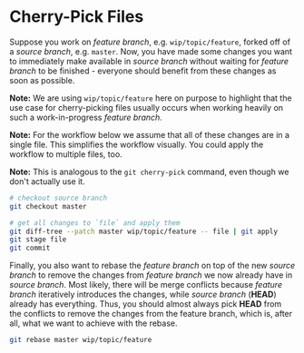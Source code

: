 # Cherry-Pick Files

Suppose you work on *feature branch*, e.g. `wip/topic/feature`, forked off of a *source branch*, e.g. `master`. Now, you have made some changes you want to immediately make available in *source branch* without waiting for *feature branch* to be finished - everyone should benefit from these changes as soon as possible.

**Note:** We are using `wip/topic/feature` here on purpose to highlight that the use case for cherry-picking files usually occurs when working heavily on such a work-in-progress *feature branch*.

**Note:** For the workflow below we assume that all of these changes are in a single file. This simplifies the workflow visually. You could apply the workflow to multiple files, too.

**Note:** This is analogous to the `git cherry-pick` command, even though we don't actually use it.

```bash
# checkout source branch
git checkout master

# get all changes to `file` and apply them
git diff-tree --patch master wip/topic/feature -- file | git apply
git stage file
git commit
```

Finally, you also want to rebase the *feature branch* on top of the new *source branch* to remove the changes from *feature branch* we now already have in *source branch*. Most likely, there will be merge conflicts because *feature branch* iteratively introduces the changes, while *source branch* (**HEAD**) already has everything. Thus, you should almost always pick **HEAD** from the conflicts to remove the changes from the feature branch, which is, after all, what we want to achieve with the rebase.

```bash
git rebase master wip/topic/feature
```
